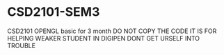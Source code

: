 # CSD2101-SEM3
CSD2101 OPENGL basic for 3 month 
DO NOT COPY THE CODE IT IS FOR HELPING WEAKER STUDENT IN DIGIPEN DONT GET URSELF INTO TROUBLE 

